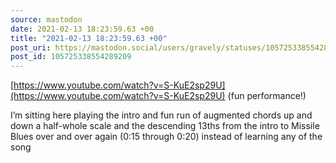 ```yaml
---
source: mastodon
date: 2021-02-13 18:23:59.63 +00
title: "2021-02-13 18:23:59.63 +00"
post_uri: https://mastodon.social/users/gravely/statuses/105725338554289209
post_id: 105725338554289209
---
```

[https://www.youtube.com/watch?v=S-KuE2sp29U](https://www.youtube.com/watch?v=S-KuE2sp29U) (fun performance!)

I’m sitting here playing the intro and fun run of augmented chords up and down a half-whole scale and the descending 13ths from the intro to Missile Blues over and over again (0:15 through 0:20) instead of learning any of the song


